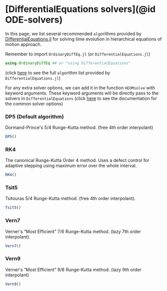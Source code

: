 # [DifferentialEquations solvers](@id ODE-solvers)

In this page, we list several recommended `alg`orithms provided by [DifferentialEquations.jl](https://docs.sciml.ai/DiffEqDocs/stable/) for solving time evolution in hierarchical equations of motion approach.  

Remember to import `OrdinaryDiffEq.jl` (or `DifferentialEquations.jl`)

```julia
using OrdinaryDiffEq ## or "using DifferentialEquations" 
```

(click [here](https://docs.sciml.ai/DiffEqDocs/stable/solvers/ode_solve/) to see the full `alg`orithm list provided by `DifferentialEquations.jl`)

For any extra solver options, we can add it in the function `HEOMsolve` with keyword arguments. These keyword arguments will be directly pass to the solvers in `DifferentialEquations`
(click [here](https://docs.sciml.ai/DiffEqDocs/stable/basics/common_solver_opts/) to see the documentation for the common solver options)

### DP5 (Default algorithm)
Dormand-Prince's 5/4 Runge-Kutta method. (free 4th order interpolant)

```julia
DP5()
```

### RK4
The canonical Runge-Kutta Order 4 method. Uses a defect control for adaptive stepping using maximum error over the whole interval.

```julia
RK4()
```

### Tsit5
Tsitouras 5/4 Runge-Kutta method. (free 4th order interpolant).

```julia
Tsit5()
```

### Vern7
Verner's “Most Efficient” 7/6 Runge-Kutta method. (lazy 7th order interpolant).

```julia
Vern7()
```

### Vern9
Verner's “Most Efficient” 9/8 Runge-Kutta method. (lazy 9th order interpolant)

```julia
Vern9()
```
